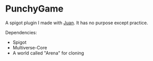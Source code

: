 # PunchyGame

A spigot plugin I made with [Juan](https://github.com/Boqueronix). It has no purpose except practice.

Dependencies:
 - Spigot
 - Multiverse-Core
 - A world called "Arena" for cloning